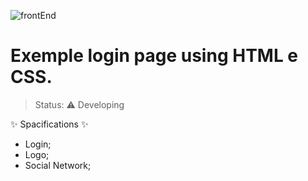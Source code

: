 ![frontEnd](https://user-images.githubusercontent.com/61557867/118275949-745c4000-b49d-11eb-8786-3e3fc32d768e.GIF)



# Exemple login page using HTML e CSS.

> Status: ⚠️ Developing

:sparkles: Spacifications :sparkles:

* Login;
* Logo;
* Social Network; 
